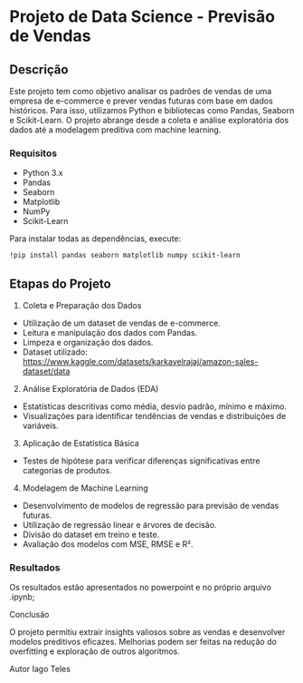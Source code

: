 # Projeto de Data Science - Previsão de Vendas

## Descrição

Este projeto tem como objetivo analisar os padrões de vendas de uma empresa de e-commerce e prever vendas futuras com base em dados históricos. Para isso, utilizamos Python e bibliotecas como Pandas, Seaborn e Scikit-Learn. O projeto abrange desde a coleta e análise exploratória dos dados até a modelagem preditiva com machine learning.

### Requisitos

- Python 3.x
- Pandas
- Seaborn
- Matplotlib
- NumPy
- Scikit-Learn

Para instalar todas as dependências, execute:
```bash
!pip install pandas seaborn matplotlib numpy scikit-learn
```

## Etapas do Projeto

1. Coleta e Preparação dos Dados

- Utilização de um dataset de vendas de e-commerce.
- Leitura e manipulação dos dados com Pandas.
- Limpeza e organização dos dados.
- Dataset utilizado: https://www.kaggle.com/datasets/karkavelrajaj/amazon-sales-dataset/data

2. Análise Exploratória de Dados (EDA)

- Estatísticas descritivas como média, desvio padrão, mínimo e máximo.
- Visualizações para identificar tendências de vendas e distribuições de variáveis.

3. Aplicação de Estatística Básica

- Testes de hipótese para verificar diferenças significativas entre categorias de produtos.

4. Modelagem de Machine Learning

- Desenvolvimento de modelos de regressão para previsão de vendas futuras.
- Utilização de regressão linear e árvores de decisão.
- Divisão do dataset em treino e teste.
- Avaliação dos modelos com MSE, RMSE e R².

### Resultados

Os resultados estão apresentados no powerpoint e no próprio arquivo .ipynb;

Conclusão

O projeto permitiu extrair insights valiosos sobre as vendas e desenvolver modelos preditivos eficazes. Melhorias podem ser feitas na redução do overfitting e exploração de outros algoritmos.

Autor
Iago Teles
